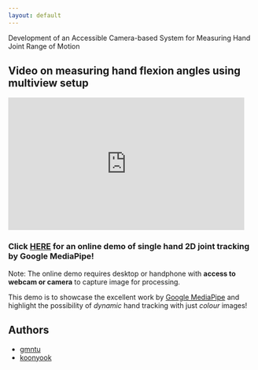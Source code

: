 ```yaml
---
layout: default
---
```


Development of an Accessible Camera-based System for Measuring Hand Joint Range of Motion

## Video on measuring hand flexion angles using multiview setup

<iframe width="480" height="270" src="https://www.youtube.com/embed/P27YRtwjGfo" frameborder="0" allow="accelerometer; autoplay; encrypted-media; gyroscope; picture-in-picture" allowfullscreen></iframe>


### Click [HERE](https://storage.googleapis.com/mediapipe-viz.appspot.com/wasm-demos/hand-tracking/hand_tracking_demo.html) for an online demo of single hand 2D joint tracking by Google MediaPipe! ###

Note: The online demo requires desktop or handphone with **access to webcam or camera** to capture image for processing.

This demo is to showcase the excellent work by [Google MediaPipe](https://github.com/google/mediapipe) and highlight the possibility of _dynamic_ hand tracking with just _colour_ images! 


<!-- Authors -->
## Authors

* [gmntu](https://github.com/gmntu)
* [koonyook](https://github.com/koonyook)
